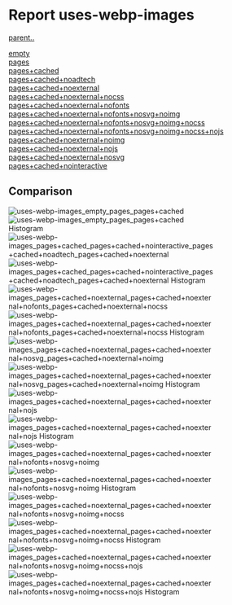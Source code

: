 # Report uses-webp-images

[parent..](./..)  

[empty](./empty/)  
[pages](./pages/)  
[pages+cached](./pages+cached/)  
[pages+cached+noadtech](./pages+cached+noadtech/)  
[pages+cached+noexternal](./pages+cached+noexternal/)  
[pages+cached+noexternal+nocss](./pages+cached+noexternal+nocss/)  
[pages+cached+noexternal+nofonts](./pages+cached+noexternal+nofonts/)  
[pages+cached+noexternal+nofonts+nosvg+noimg](./pages+cached+noexternal+nofonts+nosvg+noimg/)  
[pages+cached+noexternal+nofonts+nosvg+noimg+nocss](./pages+cached+noexternal+nofonts+nosvg+noimg+nocss/)  
[pages+cached+noexternal+nofonts+nosvg+noimg+nocss+nojs](./pages+cached+noexternal+nofonts+nosvg+noimg+nocss+nojs/)  
[pages+cached+noexternal+noimg](./pages+cached+noexternal+noimg/)  
[pages+cached+noexternal+nojs](./pages+cached+noexternal+nojs/)  
[pages+cached+noexternal+nosvg](./pages+cached+noexternal+nosvg/)  
[pages+cached+nointeractive](./pages+cached+nointeractive/)  

## Comparison

![uses-webp-images_empty_pages_pages+cached](./uses-webp-images_empty_pages_pages+cached.png)  
![uses-webp-images_empty_pages_pages+cached Histogram](./uses-webp-images_empty_pages_pages+cached+hist.png)  
![uses-webp-images_pages+cached_pages+cached+nointeractive_pages+cached+noadtech_pages+cached+noexternal](./uses-webp-images_pages+cached_pages+cached+nointeractive_pages+cached+noadtech_pages+cached+noexternal.png)  
![uses-webp-images_pages+cached_pages+cached+nointeractive_pages+cached+noadtech_pages+cached+noexternal Histogram](./uses-webp-images_pages+cached_pages+cached+nointeractive_pages+cached+noadtech_pages+cached+noexternal+hist.png)  
![uses-webp-images_pages+cached+noexternal_pages+cached+noexternal+nofonts_pages+cached+noexternal+nocss](./uses-webp-images_pages+cached+noexternal_pages+cached+noexternal+nofonts_pages+cached+noexternal+nocss.png)  
![uses-webp-images_pages+cached+noexternal_pages+cached+noexternal+nofonts_pages+cached+noexternal+nocss Histogram](./uses-webp-images_pages+cached+noexternal_pages+cached+noexternal+nofonts_pages+cached+noexternal+nocss+hist.png)  
![uses-webp-images_pages+cached+noexternal_pages+cached+noexternal+nosvg_pages+cached+noexternal+noimg](./uses-webp-images_pages+cached+noexternal_pages+cached+noexternal+nosvg_pages+cached+noexternal+noimg.png)  
![uses-webp-images_pages+cached+noexternal_pages+cached+noexternal+nosvg_pages+cached+noexternal+noimg Histogram](./uses-webp-images_pages+cached+noexternal_pages+cached+noexternal+nosvg_pages+cached+noexternal+noimg+hist.png)  
![uses-webp-images_pages+cached+noexternal_pages+cached+noexternal+nojs](./uses-webp-images_pages+cached+noexternal_pages+cached+noexternal+nojs.png)  
![uses-webp-images_pages+cached+noexternal_pages+cached+noexternal+nojs Histogram](./uses-webp-images_pages+cached+noexternal_pages+cached+noexternal+nojs+hist.png)  
![uses-webp-images_pages+cached+noexternal_pages+cached+noexternal+nofonts+nosvg+noimg](./uses-webp-images_pages+cached+noexternal_pages+cached+noexternal+nofonts+nosvg+noimg.png)  
![uses-webp-images_pages+cached+noexternal_pages+cached+noexternal+nofonts+nosvg+noimg Histogram](./uses-webp-images_pages+cached+noexternal_pages+cached+noexternal+nofonts+nosvg+noimg+hist.png)  
![uses-webp-images_pages+cached+noexternal_pages+cached+noexternal+nofonts+nosvg+noimg+nocss](./uses-webp-images_pages+cached+noexternal_pages+cached+noexternal+nofonts+nosvg+noimg+nocss.png)  
![uses-webp-images_pages+cached+noexternal_pages+cached+noexternal+nofonts+nosvg+noimg+nocss Histogram](./uses-webp-images_pages+cached+noexternal_pages+cached+noexternal+nofonts+nosvg+noimg+nocss+hist.png)  
![uses-webp-images_pages+cached+noexternal_pages+cached+noexternal+nofonts+nosvg+noimg+nocss+nojs](./uses-webp-images_pages+cached+noexternal_pages+cached+noexternal+nofonts+nosvg+noimg+nocss+nojs.png)  
![uses-webp-images_pages+cached+noexternal_pages+cached+noexternal+nofonts+nosvg+noimg+nocss+nojs Histogram](./uses-webp-images_pages+cached+noexternal_pages+cached+noexternal+nofonts+nosvg+noimg+nocss+nojs+hist.png)  

<style>
  img {
    max-width: 80%;
  }
</style>
      
